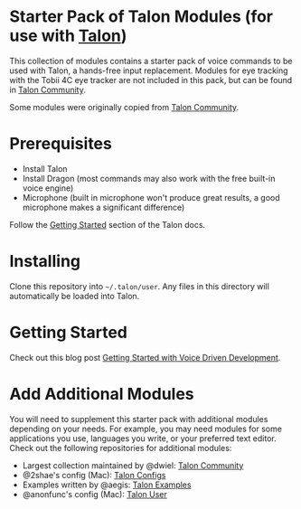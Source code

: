 # Starter Pack of Talon Modules (for use with [Talon](https://talonvoice.com/))

This collection of modules contains a starter pack of voice commands to be used with Talon, a hands-free input replacement. Modules for eye tracking with the Tobii 4C eye tracker are not included in this pack, but can be found in [Talon Community](https://github.com/dwiel/talon_community). 

Some modules were originally copied from [Talon Community](https://github.com/dwiel/talon_community).


# Prerequisites
- Install Talon
- Install Dragon (most commands may also work with the free built-in voice engine)
- Microphone (built in microphone won't produce great results, a good microphone makes a significant difference)

Follow the [Getting Started](https://talonvoice.com/docs/) section of the Talon docs.

# Installing
Clone this repository into `~/.talon/user`. Any files in this directory will automatically be loaded into Talon. 

# Getting Started
Check out this blog post [Getting Started with Voice Driven Development](https://whalequench.club/blog/2019/09/03/learning-to-speak-code.html).

# Add Additional Modules
You will need to supplement this starter pack with additional modules depending on your needs. For example, you may need modules for some applications you use, languages you write, or your preferred text editor. Check out the following repositories for additional modules:

* Largest collection maintained by @dwiel: [Talon Community](https://github.com/dwiel/talon_community) 
* @2shae's config (Mac): [Talon Configs](https://github.com/2shea/talon_configs)
* Examples written by @aegis: [Talon Examples](https://github.com/talonvoice/examples)
* @anonfunc's config (Mac): [Talon User](https://github.com/anonfunc/talon-user)
